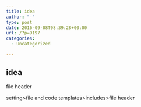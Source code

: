 ```yaml
---
title: idea
author: "-"
type: post
date: 2016-09-08T08:39:28+00:00
url: /?p=9197
categories:
  - Uncategorized

---
```

## idea
file header

setting>file and code templates>includes>file header
